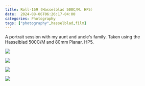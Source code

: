 ```yaml
---
title: Roll-169 (Hasselblad 500C/M. HP5)
date:  2024-08-06T06:26:17-04:00
categories: Photography
tags: ["photography",hasselblad,film]
---
```


A portrait session with my aunt and uncle's family. Taken using the Hasselblad 500C/M and 80mm Planar. HP5.

![](/img/2024/08/2024-08-06-image1.jpg)

![](/img/2024/08/2024-08-06-image2.jpg)

![](/img/2024/08/2024-08-06-cover.jpg)

![](/img/2024/08/2024-08-06-image3.jpg)


